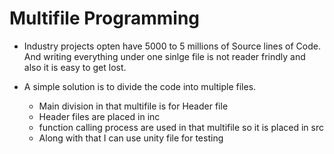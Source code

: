 # Multifile Programming
* Industry projects opten have 5000 to 5 millions of Source lines of Code. And writing everything under one sinlge file is not reader frindly and also it is easy to get lost.
* A simple solution is to divide the code into multiple files.

     * Main division in that multifile is for Header file
     * Header files are placed in inc
     * function calling process are used in that multifile so it is placed in src
     * Along with that I can use unity file for testing
